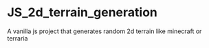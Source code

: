 # JS_2d_terrain_generation
A vanilla js project that generates random 2d terrain like minecraft or terraria
